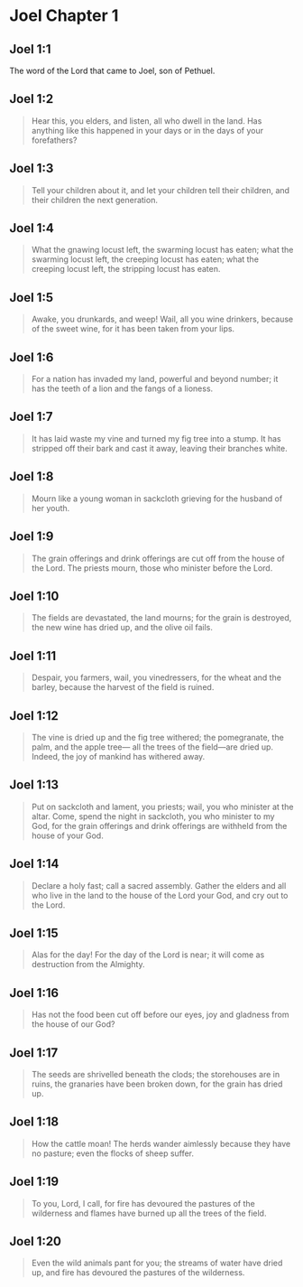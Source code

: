 # Joel Chapter 1

## Joel 1:1

The word of the Lord that came to Joel, son of Pethuel.

## Joel 1:2

> Hear this, you elders,
> and listen, all who dwell in the land.
> Has anything like this happened in your days
> or in the days of your forefathers?

## Joel 1:3

> Tell your children about it,
> and let your children tell their children,
> and their children the next generation.

## Joel 1:4

> What the gnawing locust left, the swarming locust has eaten;
> what the swarming locust left, the creeping locust has eaten;
> what the creeping locust left, the stripping locust has eaten.

## Joel 1:5

> Awake, you drunkards, and weep!
> Wail, all you wine drinkers,
> because of the sweet wine,
> for it has been taken from your lips.

## Joel 1:6

> For a nation has invaded my land,
> powerful and beyond number;
> it has the teeth of a lion
> and the fangs of a lioness.

## Joel 1:7

> It has laid waste my vine
> and turned my fig tree into a stump.
> It has stripped off their bark and cast it away,
> leaving their branches white.

## Joel 1:8

> Mourn like a young woman in sackcloth
> grieving for the husband of her youth.

## Joel 1:9

> The grain offerings and drink offerings are cut off
> from the house of the Lord.
> The priests mourn,
> those who minister before the Lord.

## Joel 1:10

> The fields are devastated,
> the land mourns;
> for the grain is destroyed,
> the new wine has dried up,
> and the olive oil fails.

## Joel 1:11

> Despair, you farmers,
> wail, you vinedressers,
> for the wheat and the barley,
> because the harvest of the field is ruined.

## Joel 1:12

> The vine is dried up
> and the fig tree withered;
> the pomegranate, the palm, and the apple tree—
> all the trees of the field—are dried up.
> Indeed, the joy of mankind has withered away.

## Joel 1:13

> Put on sackcloth and lament, you priests;
> wail, you who minister at the altar.
> Come, spend the night in sackcloth,
> you who minister to my God,
> for the grain offerings and drink offerings
> are withheld from the house of your God.

## Joel 1:14

> Declare a holy fast;
> call a sacred assembly.
> Gather the elders
> and all who live in the land
> to the house of the Lord your God,
> and cry out to the Lord.

## Joel 1:15

> Alas for the day!
> For the day of the Lord is near;
> it will come as destruction from the Almighty.

## Joel 1:16

> Has not the food been cut off before our eyes,
> joy and gladness from the house of our God?

## Joel 1:17

> The seeds are shrivelled beneath the clods;
> the storehouses are in ruins,
> the granaries have been broken down,
> for the grain has dried up.

## Joel 1:18

> How the cattle moan!
> The herds wander aimlessly
> because they have no pasture;
> even the flocks of sheep suffer.

## Joel 1:19

> To you, Lord, I call,
> for fire has devoured the pastures of the wilderness
> and flames have burned up all the trees of the field.

## Joel 1:20

> Even the wild animals pant for you;
> the streams of water have dried up,
> and fire has devoured the pastures of the wilderness.
